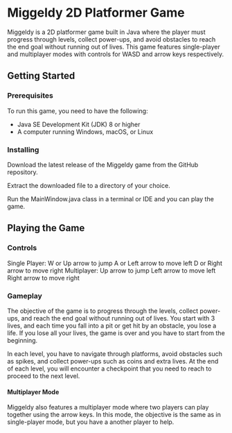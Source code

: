 # Miggeldy 2D Platformer Game
Miggeldy is a 2D platformer game built in Java where the player must progress through levels, collect power-ups, and avoid obstacles to reach the end goal without running out of lives. This game features single-player and multiplayer modes with controls for WASD and arrow keys respectively.

## Getting Started
### Prerequisites
To run this game, you need to have the following:

* Java SE Development Kit (JDK) 8 or higher
* A computer running Windows, macOS, or Linux
### Installing
Download the latest release of the Miggeldy game from the GitHub repository.

Extract the downloaded file to a directory of your choice.

Run the MainWindow.java class in a terminal or IDE and you can play the game.

## Playing the Game
### Controls
Single Player:
W or Up arrow to jump
A or Left arrow to move left
D or Right arrow to move right
Multiplayer:
Up arrow to jump
Left arrow to move left
Right arrow to move right
### Gameplay
The objective of the game is to progress through the levels, collect power-ups, and reach the end goal without running out of lives. You start with 3 lives, and each time you fall into a pit or get hit by an obstacle, you lose a life. If you lose all your lives, the game is over and you have to start from the beginning.

In each level, you have to navigate through platforms, avoid obstacles such as spikes, and collect power-ups such as coins and extra lives. At the end of each level, you will encounter a checkpoint that you need to reach to proceed to the next level.

#### Multiplayer Mode
Miggeldy also features a multiplayer mode where two players can play together using the arrow keys. In this mode, the objective is the same as in single-player mode, but you have a another player to help.
